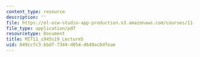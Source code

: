 ```yaml
---
content_type: resource
description: ''
file: https://ol-ocw-studio-app-production.s3.amazonaws.com/courses/11-s945-equity-inclusion-local-policy-driven-strategies-for-economic-development-the-just-city-spring-2019/049ccfc3bbdf7344d054d649ac8dfeae_MIT11_s945s19_Lecture5.pdf
file_type: application/pdf
resourcetype: Document
title: MIT11_s945s19_Lecture5
uid: 049ccfc3-bbdf-7344-d054-d649ac8dfeae
---
```

